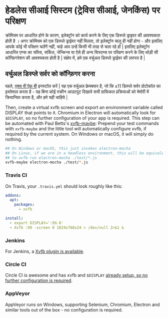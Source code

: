 # हेडलेस सीआई सिस्टम (ट्रेविस सीआई, जेनकिंस) पर परिक्षण

क्रोमियम पर आधारित होने के कारण, इलेक्ट्रॉन को कार्य करने के लिए एक डिस्प्ले ड्राइवर की आवश्यकता होती है । अगर क्रोमियम को एक डिस्प्ले ड्राईवर नहीं मिलता, तो इलेक्ट्रॉन चालु ही नहीं होगा - और इसलिए आपके कोई भी परिक्षण चलेंगें नहीं, चाहे आप उन्हें किसी भी तरह से चला रहे हों | इसलिए इलेक्ट्रॉन आधारित एप्प्स का त्रविस, सर्किल, जेन्किन्स या ऐसे ही अन्य सिस्टम्स पर परिक्षण करने के लिए थोड़ी सी कॉन्फ़िगरेशन की आवश्यकता होती है | संक्षेप में, हमे एक वर्चुअल डिस्प्ले ड्राईवर की ज़रुरत है |

## वर्चुअल डिस्प्ले सर्वर को कॉन्फ़िगर करना

पहले, [एक्स वी ऍफ़ बी](https://en.wikipedia.org/wiki/Xvfb) इनस्टॉल करें | यह एक वर्चुअल फ्रेमबफर है, जो कि x11 डिस्प्ले सर्वर प्रोटोकॉल का इस्तेमाल करता है - यह बिना कोई स्क्रीन आउटपुट दिखाये सभी ग्राफिकल प्रक्रियाओं को मेमोरी में क्रियान्वित करता है, और हमे यही चाहिये |

Then, create a virtual xvfb screen and export an environment variable called DISPLAY that points to it. Chromium in Electron will automatically look for `$DISPLAY`, so no further configuration of your app is required. This step can be automated with Paul Betts's [xvfb-maybe](https://github.com/paulcbetts/xvfb-maybe): Prepend your test commands with `xvfb-maybe` and the little tool will automatically configure xvfb, if required by the current system. On Windows or macOS, it will simply do nothing.

```sh
## On Windows or macOS, this just invokes electron-mocha
## On Linux, if we are in a headless environment, this will be equivalent
## to xvfb-run electron-mocha ./test/*.js
xvfb-maybe electron-mocha ./test/*.js
```

### Travis CI

On Travis, your `.travis.yml` should look roughly like this:

```yml
addons:
  apt:
    packages:
      - xvfb

install:
  - export DISPLAY=':99.0'
  - Xvfb :99 -screen 0 1024x768x24 > /dev/null 2>&1 &
```

### Jenkins

For Jenkins, a [Xvfb plugin is available](https://wiki.jenkins-ci.org/display/JENKINS/Xvfb+Plugin).

### Circle CI

Circle CI is awesome and has xvfb and `$DISPLAY` [already setup, so no further configuration is required](https://circleci.com/docs/environment#browsers).

### AppVeyor

AppVeyor runs on Windows, supporting Selenium, Chromium, Electron and similar tools out of the box - no configuration is required.